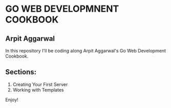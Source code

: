 # GO WEB DEVELOPMNENT COOKBOOK

## Arpit Aggarwal

In this repository I'll be coding along Arpit Aggarwal's Go Web Development Cookbook.

## Sections:

1. Creating Your First Server
2. Working with Templates

Enjoy!
